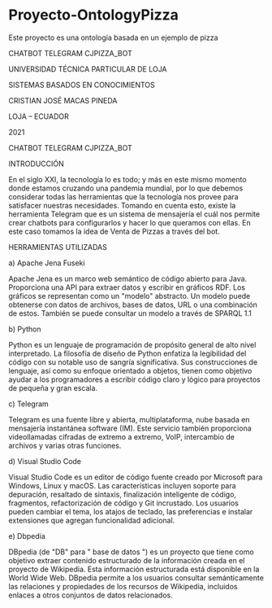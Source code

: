# Proyecto-OntologyPizza
Este proyecto es una ontología basada en un ejemplo de pizza


CHATBOT TELEGRAM CJPIZZA_BOT

UNIVERSIDAD TÉCNICA PARTICULAR DE LOJA

SISTEMAS BASADOS EN CONOCIMIENTOS

CRISTIAN JOSÉ MACAS PINEDA 

LOJA – ECUADOR

2021

CHATBOT TELEGRAM CJPIZZA_BOT

INTRODUCCIÓN

En el siglo XXI, la tecnología lo es todo; y más en este mismo momento donde estamos cruzando una pandemia mundial, por lo que debemos considerar todas las herramientas que la tecnología nos provee para satisfacer nuestras necesidades. Tomando en cuenta esto, existe la herramienta Telegram que es un sistema de mensajería el cuál nos permite crear chatbots para configurarlos y hacer lo que queramos con ellas. En este caso tomamos la idea de Venta de Pizzas a través del bot.

HERRAMIENTAS UTILIZADAS

a)	Apache Jena Fuseki
 
Apache Jena es un marco web semántico de código abierto para Java. Proporciona una API para extraer datos y escribir en gráficos RDF. Los gráficos se representan como un "modelo" abstracto. Un modelo puede obtenerse con datos de archivos, bases de datos, URL o una combinación de estos. También se puede consultar un modelo a través de SPARQL 1.1

b)	Python

Python es un lenguaje de programación de propósito general de alto nivel interpretado. La filosofía de diseño de Python enfatiza la legibilidad del código con su notable uso de sangría significativa. Sus construcciones de lenguaje, así como su enfoque orientado a objetos, tienen como objetivo ayudar a los programadores a escribir código claro y lógico para proyectos de pequeña y gran escala.

c)	Telegram

Telegram es una fuente libre y abierta, multiplataforma, nube basada en mensajería instantánea software (IM). Este servicio también proporciona videollamadas cifradas de extremo a extremo, VoIP, intercambio de archivos y varias otras funciones.

d)	Visual Studio Code

Visual Studio Code es un editor de código fuente creado por Microsoft para Windows, Linux y macOS. Las características incluyen soporte para depuración, resaltado de sintaxis, finalización inteligente de código, fragmentos, refactorización de código y Git incrustado. Los usuarios pueden cambiar el tema, los atajos de teclado, las preferencias e instalar extensiones que agregan funcionalidad adicional.

e)	Dbpedia
 
DBpedia (de "DB" para " base de datos ") es un proyecto que tiene como objetivo extraer contenido estructurado de la información creada en el proyecto de Wikipedia. Esta información estructurada está disponible en la World Wide Web. DBpedia permite a los usuarios consultar semánticamente las relaciones y propiedades de los recursos de Wikipedia, incluidos enlaces a otros conjuntos de datos relacionados.
